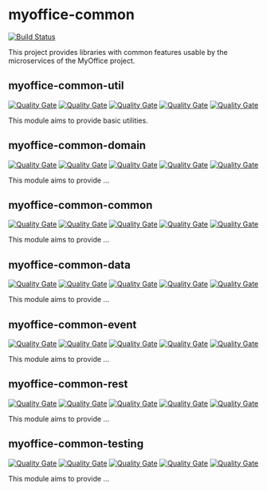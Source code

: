 # myoffice-common

[![Build Status](https://travis-ci.org/vondacho/myoffice-common.svg?branch=master)](https://travis-ci.org/vondacho/myoffice-common)

This project provides libraries with common features usable by the microservices of the MyOffice project.

## myoffice-common-util

[![Quality Gate](https://sonarcloud.io/api/project_badges/measure?project=edu.noia.myoffice%3Amyoffice-common%3Amyoffice-common-util&metric=alert_status)](https://sonarcloud.io/dashboard?id=edu.noia.myoffice%3Amyoffice-common%3Amyoffice-common-util)
[![Quality Gate](https://sonarcloud.io/api/project_badges/measure?project=edu.noia.myoffice%3Amyoffice-common%3Amyoffice-common-util&metric=code_smells)](https://sonarcloud.io/dashboard?id=edu.noia.myoffice%3Amyoffice-common%3Amyoffice-common-util)
[![Quality Gate](https://sonarcloud.io/api/project_badges/measure?project=edu.noia.myoffice%3Amyoffice-common%3Amyoffice-common-util&metric=duplicated_lines_density)](https://sonarcloud.io/dashboard?id=edu.noia.myoffice%3Amyoffice-common%3Amyoffice-common-util)
[![Quality Gate](https://sonarcloud.io/api/project_badges/measure?project=edu.noia.myoffice%3Amyoffice-common%3Amyoffice-common-util&metric=coverage)](https://sonarcloud.io/dashboard?id=edu.noia.myoffice%3Amyoffice-common%3Amyoffice-common-util)
[![Quality Gate](https://sonarcloud.io/api/project_badges/measure?project=edu.noia.myoffice%3Amyoffice-common%3Amyoffice-common-util&metric=nloc)](https://sonarcloud.io/dashboard?id=edu.noia.myoffice%3Amyoffice-common%3Amyoffice-common-util)

This module aims to provide basic utilities.

## myoffice-common-domain

[![Quality Gate](https://sonarcloud.io/api/project_badges/measure?project=edu.noia.myoffice%3Amyoffice-common%3Amyoffice-common-domain&metric=alert_status)](https://sonarcloud.io/dashboard?id=edu.noia.myoffice%3Amyoffice-common%3Amyoffice-common-domain)
[![Quality Gate](https://sonarcloud.io/api/project_badges/measure?project=edu.noia.myoffice%3Amyoffice-common%3Amyoffice-common-domain&metric=code_smells)](https://sonarcloud.io/dashboard?id=edu.noia.myoffice%3Amyoffice-common%3Amyoffice-common-domain)
[![Quality Gate](https://sonarcloud.io/api/project_badges/measure?project=edu.noia.myoffice%3Amyoffice-common%3Amyoffice-common-domain&metric=duplicated_lines_density)](https://sonarcloud.io/dashboard?id=edu.noia.myoffice%3Amyoffice-common%3Amyoffice-common-domain)
[![Quality Gate](https://sonarcloud.io/api/project_badges/measure?project=edu.noia.myoffice%3Amyoffice-common%3Amyoffice-common-domain&metric=coverage)](https://sonarcloud.io/dashboard?id=edu.noia.myoffice%3Amyoffice-common%3Amyoffice-common-domain)
[![Quality Gate](https://sonarcloud.io/api/project_badges/measure?project=edu.noia.myoffice%3Amyoffice-common%3Amyoffice-common-domain&metric=nloc)](https://sonarcloud.io/dashboard?id=edu.noia.myoffice%3Amyoffice-common%3Amyoffice-common-domain)

This module aims to provide ...

## myoffice-common-common

[![Quality Gate](https://sonarcloud.io/api/project_badges/measure?project=edu.noia.myoffice%3Amyoffice-common%3Amyoffice-common-common&metric=alert_status)](https://sonarcloud.io/dashboard?id=edu.noia.myoffice%3Amyoffice-common%3Amyoffice-common-common)
[![Quality Gate](https://sonarcloud.io/api/project_badges/measure?project=edu.noia.myoffice%3Amyoffice-common%3Amyoffice-common-common&metric=code_smells)](https://sonarcloud.io/dashboard?id=edu.noia.myoffice%3Amyoffice-common%3Amyoffice-common-common)
[![Quality Gate](https://sonarcloud.io/api/project_badges/measure?project=edu.noia.myoffice%3Amyoffice-common%3Amyoffice-common-common&metric=duplicated_lines_density)](https://sonarcloud.io/dashboard?id=edu.noia.myoffice%3Amyoffice-common%3Amyoffice-common-common)
[![Quality Gate](https://sonarcloud.io/api/project_badges/measure?project=edu.noia.myoffice%3Amyoffice-common%3Amyoffice-common-common&metric=coverage)](https://sonarcloud.io/dashboard?id=edu.noia.myoffice%3Amyoffice-common%3Amyoffice-common-common)
[![Quality Gate](https://sonarcloud.io/api/project_badges/measure?project=edu.noia.myoffice%3Amyoffice-common%3Amyoffice-common-common&metric=ncloc)](https://sonarcloud.io/dashboard?id=edu.noia.myoffice%3Amyoffice-common%3Amyoffice-common-common)

This module aims to provide ...

## myoffice-common-data

[![Quality Gate](https://sonarcloud.io/api/project_badges/measure?project=edu.noia.myoffice%3Amyoffice-common%3Amyoffice-common-data&metric=alert_status)](https://sonarcloud.io/dashboard?id=edu.noia.myoffice%3Amyoffice-common%3Amyoffice-common-data)
[![Quality Gate](https://sonarcloud.io/api/project_badges/measure?project=edu.noia.myoffice%3Amyoffice-common%3Amyoffice-common-data&metric=code_smells)](https://sonarcloud.io/dashboard?id=edu.noia.myoffice%3Amyoffice-common%3Amyoffice-common-data)
[![Quality Gate](https://sonarcloud.io/api/project_badges/measure?project=edu.noia.myoffice%3Amyoffice-common%3Amyoffice-common-data&metric=duplicated_lines_density)](https://sonarcloud.io/dashboard?id=edu.noia.myoffice%3Amyoffice-common%3Amyoffice-common-data)
[![Quality Gate](https://sonarcloud.io/api/project_badges/measure?project=edu.noia.myoffice%3Amyoffice-common%3Amyoffice-common-data&metric=coverage)](https://sonarcloud.io/dashboard?id=edu.noia.myoffice%3Amyoffice-common%3Amyoffice-common-data)
[![Quality Gate](https://sonarcloud.io/api/project_badges/measure?project=edu.noia.myoffice%3Amyoffice-common%3Amyoffice-common-data&metric=ncloc)](https://sonarcloud.io/dashboard?id=edu.noia.myoffice%3Amyoffice-common%3Amyoffice-common-data)

This module aims to provide ...

## myoffice-common-event

[![Quality Gate](https://sonarcloud.io/api/project_badges/measure?project=edu.noia.myoffice%3Amyoffice-common%3Amyoffice-common-event&metric=alert_status)](https://sonarcloud.io/dashboard?id=edu.noia.myoffice%3Amyoffice-common%3Amyoffice-common-event)
[![Quality Gate](https://sonarcloud.io/api/project_badges/measure?project=edu.noia.myoffice%3Amyoffice-common%3Amyoffice-common-event&metric=code_smells)](https://sonarcloud.io/dashboard?id=edu.noia.myoffice%3Amyoffice-common%3Amyoffice-common-event)
[![Quality Gate](https://sonarcloud.io/api/project_badges/measure?project=edu.noia.myoffice%3Amyoffice-common%3Amyoffice-common-event&metric=duplicated_lines_density)](https://sonarcloud.io/dashboard?id=edu.noia.myoffice%3Amyoffice-common%3Amyoffice-common-event)
[![Quality Gate](https://sonarcloud.io/api/project_badges/measure?project=edu.noia.myoffice%3Amyoffice-common%3Amyoffice-common-event&metric=coverage)](https://sonarcloud.io/dashboard?id=edu.noia.myoffice%3Amyoffice-common%3Amyoffice-common-event)
[![Quality Gate](https://sonarcloud.io/api/project_badges/measure?project=edu.noia.myoffice%3Amyoffice-common%3Amyoffice-common-event&metric=ncloc)](https://sonarcloud.io/dashboard?id=edu.noia.myoffice%3Amyoffice-common%3Amyoffice-common-event)

This module aims to provide ...

## myoffice-common-rest

[![Quality Gate](https://sonarcloud.io/api/project_badges/measure?project=edu.noia.myoffice%3Amyoffice-common%3Amyoffice-common-rest&metric=alert_status)](https://sonarcloud.io/dashboard?id=edu.noia.myoffice%3Amyoffice-common%3Amyoffice-common-rest)
[![Quality Gate](https://sonarcloud.io/api/project_badges/measure?project=edu.noia.myoffice%3Amyoffice-common%3Amyoffice-common-rest&metric=code_smells)](https://sonarcloud.io/dashboard?id=edu.noia.myoffice%3Amyoffice-common%3Amyoffice-common-rest)
[![Quality Gate](https://sonarcloud.io/api/project_badges/measure?project=edu.noia.myoffice%3Amyoffice-common%3Amyoffice-common-rest&metric=duplicated_lines_density)](https://sonarcloud.io/dashboard?id=edu.noia.myoffice%3Amyoffice-common%3Amyoffice-common-rest)
[![Quality Gate](https://sonarcloud.io/api/project_badges/measure?project=edu.noia.myoffice%3Amyoffice-common%3Amyoffice-common-rest&metric=coverage)](https://sonarcloud.io/dashboard?id=edu.noia.myoffice%3Amyoffice-common%3Amyoffice-common-rest)
[![Quality Gate](https://sonarcloud.io/api/project_badges/measure?project=edu.noia.myoffice%3Amyoffice-common%3Amyoffice-common-rest&metric=ncloc)](https://sonarcloud.io/dashboard?id=edu.noia.myoffice%3Amyoffice-common%3Amyoffice-common-rest)

This module aims to provide ...

## myoffice-common-testing

[![Quality Gate](https://sonarcloud.io/api/project_badges/measure?project=edu.noia.myoffice%3Amyoffice-common%3Amyoffice-common-testing&metric=alert_status)](https://sonarcloud.io/dashboard?id=edu.noia.myoffice%3Amyoffice-common%3Amyoffice-common-testing)
[![Quality Gate](https://sonarcloud.io/api/project_badges/measure?project=edu.noia.myoffice%3Amyoffice-common%3Amyoffice-common-testing&metric=code_smells)](https://sonarcloud.io/dashboard?id=edu.noia.myoffice%3Amyoffice-common%3Amyoffice-common-testing)
[![Quality Gate](https://sonarcloud.io/api/project_badges/measure?project=edu.noia.myoffice%3Amyoffice-common%3Amyoffice-common-testing&metric=duplicated_lines_density)](https://sonarcloud.io/dashboard?id=edu.noia.myoffice%3Amyoffice-common%3Amyoffice-common-testing)
[![Quality Gate](https://sonarcloud.io/api/project_badges/measure?project=edu.noia.myoffice%3Amyoffice-common%3Amyoffice-common-testing&metric=coverage)](https://sonarcloud.io/dashboard?id=edu.noia.myoffice%3Amyoffice-common%3Amyoffice-common-testing)
[![Quality Gate](https://sonarcloud.io/api/project_badges/measure?project=edu.noia.myoffice%3Amyoffice-common%3Amyoffice-common-testing&metric=ncloc)](https://sonarcloud.io/dashboard?id=edu.noia.myoffice%3Amyoffice-common%3Amyoffice-common-testing)

This module aims to provide ...
